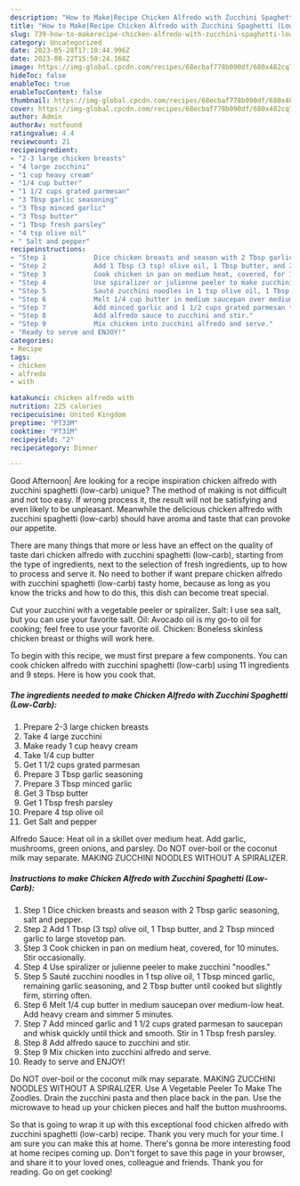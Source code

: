 ```yaml
---
description: "How to Make|Recipe Chicken Alfredo with Zucchini Spaghetti (Low-Carb) {That is Simple"
title: "How to Make|Recipe Chicken Alfredo with Zucchini Spaghetti (Low-Carb) {That is Simple"
slug: 739-how-to-makerecipe-chicken-alfredo-with-zucchini-spaghetti-low-carb-that-is-simple
category: Uncategorized
date: 2023-05-28T17:10:44.996Z
date: 2023-08-22T15:50:24.168Z
image: https://img-global.cpcdn.com/recipes/68ecbaf778b090df/680x482cq70/chicken-alfredo-with-zucchini-spaghetti-low-carb-recipe-main-photo.jpg
hideToc: false
enableToc: true
enableTocContent: false
thumbnail: https://img-global.cpcdn.com/recipes/68ecbaf778b090df/680x482cq70/chicken-alfredo-with-zucchini-spaghetti-low-carb-recipe-main-photo.jpg
cover: https://img-global.cpcdn.com/recipes/68ecbaf778b090df/680x482cq70/chicken-alfredo-with-zucchini-spaghetti-low-carb-recipe-main-photo.jpg
author: Admin
authorAv: notfound
ratingvalue: 4.4
reviewcount: 21
recipeingredient:
- "2-3 large chicken breasts"
- "4 large zucchini"
- "1 cup heavy cream"
- "1/4 cup butter"
- "1 1/2 cups grated parmesan"
- "3 Tbsp garlic seasoning"
- "3 Tbsp minced garlic"
- "3 Tbsp butter"
- "1 Tbsp fresh parsley"
- "4 tsp olive oil"
- " Salt and pepper"
recipeinstructions:
- "Step 1            Dice chicken breasts and season with 2 Tbsp garlic seasoning, salt and pepper."
- "Step 2            Add 1 Tbsp (3 tsp) olive oil, 1 Tbsp butter, and 2 Tbsp minced garlic to large stovetop pan."
- "Step 3            Cook chicken in pan on medium heat, covered, for 10 minutes. Stir occasionally."
- "Step 4            Use spiralizer or julienne peeler to make zucchini &#34;noodles.&#34;"
- "Step 5            Sauté zucchini noodles in 1 tsp olive oil, 1 Tbsp minced garlic, remaining garlic seasoning, and 2 Tbsp butter until cooked but slightly firm, stirring often."
- "Step 6            Melt 1/4 cup butter in medium saucepan over medium-low heat. Add heavy cream and simmer 5 minutes."
- "Step 7            Add minced garlic and 1 1/2 cups grated parmesan to saucepan and whisk quickly until thick and smooth. Stir in 1 Tbsp fresh parsley."
- "Step 8            Add alfredo sauce to zucchini and stir."
- "Step 9            Mix chicken into zucchini alfredo and serve."
- "Ready to serve and ENJOY!"
categories:
- Recipe
tags:
- chicken
- alfredo
- with

katakunci: chicken alfredo with 
nutrition: 225 calories
recipecuisine: United Kingdom
preptime: "PT33M"
cooktime: "PT31M"
recipeyield: "2"
recipecategory: Dinner

---
```



Good Afternoon| Are looking for a recipe inspiration chicken alfredo with zucchini spaghetti (low-carb) unique? The method of making is not difficult and not too easy. If wrong process it, the result will not be satisfying and even likely to be unpleasant. Meanwhile the delicious chicken alfredo with zucchini spaghetti (low-carb) should have aroma and taste that can provoke our appetite.






There are many things that more or less have an effect on the quality of taste dari chicken alfredo with zucchini spaghetti (low-carb), starting from the type of ingredients, next to the selection of fresh ingredients, up to how to process and serve it. No need to bother if want prepare chicken alfredo with zucchini spaghetti (low-carb) tasty home, because as long as you know the tricks and how to do this, this dish can become treat special.


Cut your zucchini with a vegetable peeler or spiralizer. Salt: I use sea salt, but you can use your favorite salt. Oil: Avocado oil is my go-to oil for cooking; feel free to use your favorite oil. Chicken: Boneless skinless chicken breast or thighs will work here.


To begin with this recipe, we must first prepare a few components. You can cook chicken alfredo with zucchini spaghetti (low-carb) using 11 ingredients and 9 steps. Here is how you cook that.

<!--inarticleads1-->

##### The ingredients needed to make Chicken Alfredo with Zucchini Spaghetti (Low-Carb):

1. Prepare 2-3 large chicken breasts
1. Take 4 large zucchini
1. Make ready 1 cup heavy cream
1. Take 1/4 cup butter
1. Get 1 1/2 cups grated parmesan
1. Prepare 3 Tbsp garlic seasoning
1. Prepare 3 Tbsp minced garlic
1. Get 3 Tbsp butter
1. Get 1 Tbsp fresh parsley
1. Prepare 4 tsp olive oil
1. Get  Salt and pepper


Alfredo Sauce: Heat oil in a skillet over medium heat. Add garlic, mushrooms, green onions, and parsley. Do NOT over-boil or the coconut milk may separate. MAKING ZUCCHINI NOODLES WITHOUT A SPIRALIZER. 

<!--inarticleads2-->

##### Instructions to make Chicken Alfredo with Zucchini Spaghetti (Low-Carb):

1. Step 1            Dice chicken breasts and season with 2 Tbsp garlic seasoning, salt and pepper.
1. Step 2            Add 1 Tbsp (3 tsp) olive oil, 1 Tbsp butter, and 2 Tbsp minced garlic to large stovetop pan.
1. Step 3            Cook chicken in pan on medium heat, covered, for 10 minutes. Stir occasionally.
1. Step 4            Use spiralizer or julienne peeler to make zucchini &#34;noodles.&#34;
1. Step 5            Sauté zucchini noodles in 1 tsp olive oil, 1 Tbsp minced garlic, remaining garlic seasoning, and 2 Tbsp butter until cooked but slightly firm, stirring often.
1. Step 6            Melt 1/4 cup butter in medium saucepan over medium-low heat. Add heavy cream and simmer 5 minutes.
1. Step 7            Add minced garlic and 1 1/2 cups grated parmesan to saucepan and whisk quickly until thick and smooth. Stir in 1 Tbsp fresh parsley.
1. Step 8            Add alfredo sauce to zucchini and stir.
1. Step 9            Mix chicken into zucchini alfredo and serve.
1. Ready to serve and ENJOY!

Do NOT over-boil or the coconut milk may separate. MAKING ZUCCHINI NOODLES WITHOUT A SPIRALIZER. Use A Vegetable Peeler To Make The Zoodles. Drain the zucchini pasta and then place back in the pan. Use the microwave to head up your chicken pieces and half the button mushrooms. 

So that is going to wrap it up with this exceptional food chicken alfredo with zucchini spaghetti (low-carb) recipe. Thank you very much for your time. I am sure you can make this at home. There's gonna be more interesting food at home recipes coming up. Don't forget to save this page in your browser, and share it to your loved ones, colleague and friends. Thank you for reading. Go on get cooking!
